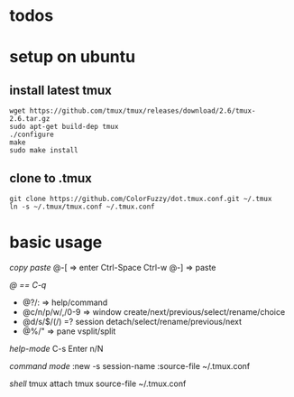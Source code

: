 # todos

# setup on ubuntu

## install latest tmux

``` shell
wget https://github.com/tmux/tmux/releases/download/2.6/tmux-2.6.tar.gz
sudo apt-get build-dep tmux
./configure 
make
sudo make install

```

## clone to .tmux

``` shell
git clone https://github.com/ColorFuzzy/dot.tmux.conf.git ~/.tmux
ln -s ~/.tmux/tmux.conf ~/.tmux.conf

```

# basic usage

*copy paste*
@-[ => enter
Ctrl-Space Ctrl-w
@-] => paste

*@ == C-q*
- @?/: => help/command
- @c/n/p/w/,/0-9 => window create/next/previous/select/rename/choice
- @d/s/$/(/) =? session detach/select/rename/previous/next
- @%/" => pane vsplit/split

*help-mode*
C-s Enter n/N

*command mode*
:new -s session-name
:source-file ~/.tmux.conf 

*shell*
tmux attach
tmux source-file ~/.tmux.conf
